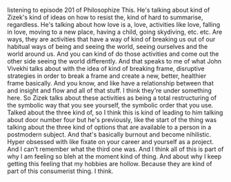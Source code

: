 listening to episode 201 of Philosophize This. He's talking about kind of Zizek's kind
of ideas on how to resist the, kind of hard to summarise, regardless. He's talking about
how love is a, love, activities like love, falling in love, moving to a new place, having
a child, going skydiving, etc. etc. Are ways, they are activities that have a way of kind
of breaking us out of our habitual ways of being and seeing the world, seeing ourselves
and the world around us. And you can kind of do those activities and come out the other
side seeing the world differently. And that speaks to me of what John Vivekhi
talks about with the idea of kind of breaking frame, disruptive strategies in order to break
a frame and create a new, better, healthier frame basically. And you know, and like have
a relationship between that and insight and flow and all of that stuff. I think they're
under something here. So Zizek talks about these activities as being a total restructuring
of the symbolic way that you see yourself, the symbolic order that you use.
Talked about the three kind of, so I think this is kind of leading to him talking about
door number four but he's previously, like the start of the thing was talking about the
three kind of options that are available to a person in a postmodern subject. And that's
basically burnout and become nihilistic. Hyper obsessed with like fixate on your career and
yourself as a project. And I can't remember what the third one was. And I think all of
this is part of why I am feeling so bleh at the moment kind of thing. And about why I
keep getting this feeling that my hobbies are hollow. Because they are kind of part
of this consumerist thing. I think.
